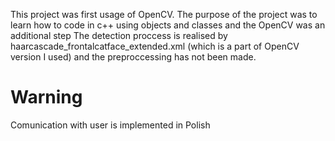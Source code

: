 This project was first usage of OpenCV. The purpose of the project was to learn how to code in c++ using objects and classes and the OpenCV was an additional step
The detection proccess is realised by haarcascade_frontalcatface_extended.xml (which is a part of OpenCV version I used) and the preproccessing has not been made.

# Warning
Comunication with user is implemented in Polish
